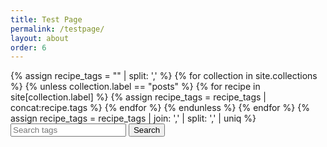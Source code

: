 ```yaml
---
title: Test Page
permalink: /testpage/
layout: about
order: 6
---
```


<html>
  <body>
    <div>
      {% assign recipe_tags = "" | split: ',' %}
      {% for collection in site.collections %}
        {% unless collection.label == "posts" %}
            {% for recipe in site[collection.label] %}
              {% assign recipe_tags = recipe_tags | concat:recipe.tags %}
            {% endfor %}
        {% endunless %}
      {% endfor %}
      {% assign recipe_tags = recipe_tags | join: ',' | split: ',' | uniq %}
      <input type="text" id="searchInput" placeholder="Search tags">
      <button type="submit" onclick="recipeSearch()" id="searchButton">Search</button>
      <p id="paragraph"></p>
      <script>
        function recipeSearch() {
          var input, filter, tags, i, txtValue;
          input = document.getElementById('searchInput');
          paragraph = document.getElementById('paragraph');
          filter = input.value.toLowerCase();
          tags = {{ recipe_tags | jsonify }};
          var recipes = [];
          var results = [];
          var directories = {{ site.collections | map: "directory" | jsonify }};
          var collections = {{ site.collections | map: "label" | jsonify }};
          for (i = 0; i < collections.length; i++) {
            collection = collections[i];
            var collectionRecipes = site[collection];
            for (var j = 0; j < collectionRecipes.length; j++) {
              recipe = collectionRecipes[j];
              recipes.push(recipe.title);
            }
          }
          for (i = 0; i < tags.length; i++) {
            txtValue = tags[i];
              if (txtValue.toLowerCase().indexOf(filter) > -1) {
                results.push(txtValue);
            }
          }
          if (filter === "") {
              paragraph.innerText = "Nothing found";
              return;
          }
          paragraph.innerText = 'Collections: ' + collections.join(', ') + 'Directories: ' + directories.join(',') + 'Recipes: ' + recipes.join(', ');
        }
      </script>
    </div>
  </body>
</html>
